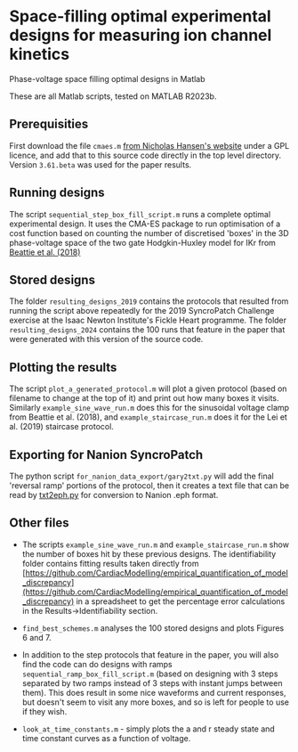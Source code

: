 # Space-filling optimal experimental designs for measuring ion channel kinetics
Phase-voltage space filling optimal designs in Matlab

These are all Matlab scripts, tested on MATLAB R2023b.

## Prerequisities

First download the file `cmaes.m` [from Nicholas Hansen's website](https://cma-es.github.io/cmaes.m) under a GPL licence, and add that to this source code directly in the top level directory. Version `3.61.beta` was used for the paper results.

## Running designs

The script `sequential_step_box_fill_script.m` runs a complete optimal experimental design. It uses the CMA-ES package to run optimisation of a cost function based on counting the number of discretised 'boxes' in the 3D phase-voltage space of the two gate Hodgkin-Huxley model for IKr from [Beattie et al. (2018)](https://doi.org/10.1113/JP275733)

## Stored designs

The folder `resulting_designs_2019` contains the protocols that resulted from running the script above repeatedly for the 2019 SyncroPatch Challenge exercise at the Isaac Newton Institute's Fickle Heart programme.
The folder `resulting_designs_2024` contains the 100 runs that feature in the paper that were generated with this version of the source code.

## Plotting the results

The script `plot_a_generated_protocol.m` will plot a given protocol (based on filename to change at the top of it) and print out how many boxes it visits. Similarly `example_sine_wave_run.m` does this for the sinusoidal voltage clamp from Beattie et al. (2018), and `example_staircase_run.m` does it for the Lei et al. (2019) staircase protocol.

## Exporting for Nanion SyncroPatch

The python script `for_nanion_data_export/gary2txt.py` will add the final 'reversal ramp' portions of the protocol, then it creates a text file that can be read by [txt2eph.py](https://github.com/CardiacModelling/nanion-data-export/blob/master/txt2eph.py) for conversion to Nanion .eph format. 

## Other files 

 * The scripts `example_sine_wave_run.m` and `example_staircase_run.m` show the number of boxes hit by these previous designs. The identifiability folder contains fitting results taken directly from [https://github.com/CardiacModelling/empirical_quantification_of_model_discrepancy](https://github.com/CardiacModelling/empirical_quantification_of_model_discrepancy) 
in a spreadsheet to get the percentage error calculations in the Results->Identifiability section.

 * `find_best_schemes.m` analyses the 100 stored designs and plots Figures 6 and 7.

 * In addition to the step protocols that feature in the paper, you will also find the code can do designs with ramps `sequential_ramp_box_fill_script.m` (based on designing with 3 steps separated by two ramps instead of 3 steps with instant jumps between them). This does result in some nice waveforms and current responses, but doesn't seem to visit any more boxes, and so is left for people to use if they wish.

 * `look_at_time_constants.m` - simply plots the a and r steady state and time constant curves as a function of voltage.